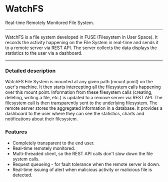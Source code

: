 # WatchFS
Real-time Remotely Monitored File System.

---

WatchFS is a file system developed in FUSE (Filesystem in User Space). It records the activity happening on the File System
in real-time and sends it to a remote server via REST API. The server collects the data displays the statistics to the user
via a dashboard.

---

### Detailed description
WatchFS File System is mounted at any given path (mount point) on the user's machine. It then starts intercepting all the
filesystem calls happening over this mount point. Information from these filesystem calls (creating, deleting, writing a file,
etc.) is updated to a remove server via REST API. The filesystem call is then transparently sent to the underlying filesystem.
The remote server stores the aggregated information in a database. It provides a dashboard to the user where they can see the
statistics, charts and notifications about their filesystem.

### Features
* Completely transparent to the end user.
* Real-time remotely monitored.
* Multi-threaded client, so the REST API calls don't slow down the file system calls.
* Request queueing - for fault tolerance when the remote server is down.
* Real-time issuing of alert when malicious activity or malicious file is detected.
